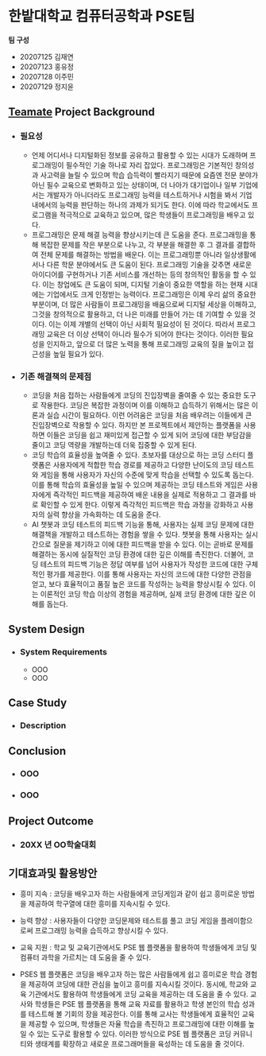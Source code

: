 # 한밭대학교 컴퓨터공학과 PSE팀

**팀 구성**
- 20207125 김재연 
- 20207123 홍유정
- 20207128 이주민
- 20207129 정지윤

## <u>Teamate</u> Project Background
- ### 필요성
  - 언제 어디서나 디지털화된 정보를 공유하고 활용할 수 있는 시대가 도래하며 프로그래밍이 필수적인 기술 하나로 자리 잡았다. 프로그래밍은 기본적인 창의성과 사고력을 늘릴 수 있으며 학습 습득력이 빨라지기 때문에 요즘엔 전문 분야가 아닌 필수 교육으로 변화하고 있는 상태이며, 더 나아가 대기업이나 일부 기업에서는 개발자가 아니더라도 프로그래밍 능력을 테스트하거나 시험을 봐서 기업 내에서의 능력을 판단하는 하나의 과제가 되기도 한다. 이에 따라 학교에서도 프로그램을 적극적으로 교육하고 있으며, 많은 학생들이 프로그래밍을 배우고 있다.
  - 프로그래밍은 문제 해결 능력을 향상시키는데 큰 도움을 준다. 프로그래밍을 통해 복잡한 문제를 작은 부분으로 나누고, 각 부분을 해결한 후 그 결과를 결합하여 전체 문제를 해결하는 방법을 배운다. 이는 프로그래밍뿐 아니라 일상생활에서나 다른 학문 분야에서도 큰 도움이 된다. 프로그래밍 기술을 갖추면 새로운 아이디어를 구현하거나 기존 서비스를 개선하는 등의 창의적인 활동을 할 수 있다. 이는 창업에도 큰 도움이 되며, 디지털 기술이 중요한 역할을 하는 현재 시대에는 기업에서도 크게 인정받는 능력이다. 프로그래밍은 이제 우리 삶의 중요한 부분이며, 더 많은 사람들이 프로그래밍을 배움으로써 디지털 세상을 이해하고, 그것을 창의적으로 활용하고, 더 나은 미래를 만들어 가는 데 기여할 수 있을 것이다. 이는 이제 개별의 선택이 아닌 사회적 필요성이 된 것이다. 따라서 프로그래밍 교육은 더 이상 선택이 아니라 필수가 되어야 한다는 것이다. 이러한 필요성을 인지하고, 앞으로 더 많은 노력을 통해 프로그래밍 교육의 질을 높이고 접근성을 높일 필요가 있다.

- ### 기존 해결책의 문제점
  - 코딩을 처음 접하는 사람들에게 코딩의 진입장벽을 줄여줄 수 있는 중요한 도구로 작용한다. 코딩은 복잡한 과정이며 이를 이해하고 습득하기 위해서는 많은 이론과 실습 시간이 필요하다. 이런 어려움은 코딩을 처음 배우려는 이들에게 큰 진입장벽으로 작용할 수 있다. 하지만 본 프로젝트에서 제안하는 플랫폼을 사용하면 이들은 코딩을 쉽고 재미있게 접근할 수 있게 되어 코딩에 대한 부담감을 줄이고 코딩 역량을 개발하는데 더욱 집중할 수 있게 된다.
  - 코딩 학습의 효율성을 높여줄 수 있다. 초보자를 대상으로 하는 코딩 스터디 플랫폼은 사용자에게 적합한 학습 경로를 제공하고 다양한 난이도의 코딩 테스트와 게임을 통해 사용자가 자신의 수준에 맞게 학습을 선택할 수 있도록 돕는다. 이를 통해 학습의 효율성을 높일 수 있으며 제공하는 코딩 테스트와 게임은 사용자에게 즉각적인 피드백을 제공하여 배운 내용을 실제로 적용하고 그 결과를 바로 확인할 수 있게 한다. 이렇게 즉각적인 피드백은 학습 과정을 강화하고 사용자의 실력 향상을 가속화하는 데 도움을 준다.
  - AI 챗봇과 코딩 테스트의 피드백 기능을 통해, 사용자는 실제 코딩 문제에 대한 해결책을 개발하고 테스트하는 경험을 쌓을 수 있다. 챗봇을 통해 사용자는 실시간으로 질문을 제기하고 이에 대한 피드백을 받을 수 있다. 이는 곧바로 문제를 해결하는 동시에 실질적인 코딩 환경에 대한 깊은 이해를 촉진한다. 더불어, 코딩 테스트의 피드백 기능은 정답 여부를 넘어 사용자가 작성한 코드에 대한 구체적인 평가를 제공한다. 이를 통해 사용자는 자신의 코드에 대한 다양한 관점을 얻고, 보다 효율적이고 품질 높은 코드를 작성하는 능력을 향상시킬 수 있다. 이는 이론적인 코딩 학습 이상의 경험을 제공하며, 실제 코딩 환경에 대한 깊은 이해를 돕는다.
  
## System Design
  - ### System Requirements
    - OOO
    - OOO
    
## Case Study
  - ### Description
  
  
## Conclusion
  - ### OOO
  - ### OOO
  
## Project Outcome
- ### 20XX 년 OO학술대회 


## 기대효과및 활용방안 ##
- 흥미 지속 : 코딩을 배우고자 하는 사람들에게 코딩게임과 같이 쉽고 흥미로운 방법을 제공하여 학구열에 대한 흥미를 지속시킬 수 있다.
- 능력 향상 : 사용자들이 다양한 코딩문제와 테스트를 풀고 코딩 게임을 플레이함으로써 프로그래밍 능력을 습득하고 향상시킬 수 있다.
- 교육 지원 : 학교 및 교육기관에서도 PSE 웹 플랫폼을 활용하여 학생들에게 코딩 및 컴퓨터 과학을 가르치는 데 도움을 줄 수 있다.

- PSES 웹 플랫폼은 코딩을 배우고자 하는 많은 사람들에게 쉽고 흥미로운 학습 경험을 제공하여 코딩에 대한 관심을 높이고 흥미를 지속시킬 것이다. 동시에, 학교와 교육 기관에서도 활용하여 학생들에게 코딩 교육을 제공하는 데 도움을 줄 수 있다. 교사와 학생들은 PSE 웹 플랫폼을 통해 교육 자료를 활용하고 학생 본인의 학습 성과를 테스트해 볼 기회의 장을 제공한다. 이를 통해 교사는 학생들에게 효율적인 교육을 제공할 수 있으며, 학생들은 자율 학습을 촉진하고 프로그래밍에 대한 이해를 높일 수 있는 도구로 활용할 수 있다. 이러한 방식으로 PSE 웹 플랫폼은 코딩 커뮤니티와 생태계를 확장하고 새로운 프로그래머들을 육성하는 데 도움을 줄 것이다.
